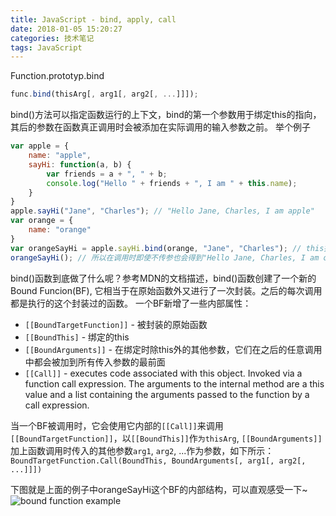 ```yaml
---
title: JavaScript - bind, apply, call
date: 2018-01-05 15:20:27
categories: 技术笔记
tags: JavaScript
---
```


Function.prototyp.bind
```javascript
func.bind(thisArg[, arg1[, arg2[, ...]]]);
```
bind()方法可以指定函数运行的上下文，bind的第一个参数用于绑定this的指向，其后的参数在函数真正调用时会被添加在实际调用的输入参数之前。
举个例子
<!--more-->
```javascript
var apple = {
    name: "apple",
    sayHi: function(a, b) {
        var friends = a + ", " + b;
        console.log("Hello " + friends + ", I am " + this.name);
    }
}
apple.sayHi("Jane", "Charles"); // "Hello Jane, Charles, I am apple"
var orange = {
    name: "orange"
}
var orangeSayHi = apple.sayHi.bind(orange, "Jane", "Charles"); // this指向orange， 同时"Jane", "Charles"将作为a, b传入
orangeSayHi(); // 所以在调用时即使不传参也会得到"Hello Jane, Charles, I am orange"
```

bind()函数到底做了什么呢？参考MDN的文档描述，bind()函数创建了一个新的Bound Funcion(BF), 它相当于在原始函数外又进行了一次封装。之后的每次调用都是执行的这个封装过的函数。
一个BF新增了一些内部属性：

* `[[BoundTargetFunction]]` - 被封装的原始函数
* `[[BoundThis]` - 绑定的this
* `[[BoundArguments]]` - 在绑定时除this外的其他参数，它们在之后的任意调用中都会被加到所有传入参数的最前面
* `[[Call]]` - executes code associated with this object. Invoked via a function call expression. The arguments to the internal method are a this value and a list containing the arguments passed to the function by a call expression.

当一个BF被调用时，它会使用它内部的`[[Call]]`来调用`[[BoundTargetFunction]]`，以`[[BoundThis]]`作`为thisArg`, `[[BoundArguments]]`加上函数调用时传入的其他参数`arg1`, `arg2`, ...作为参数，如下所示：
`BoundTargetFunction.Call(BoundThis, BoundArguments[, arg1[, arg2[, ...]]])`

下图就是上面的例子中orangeSayHi这个BF的内部结构，可以直观感受一下~
![bound function example][1]

[1]: http://static.zybuluo.com/JaneL/c78mkeq3ad5vlvck6e1cub8k/image.png
